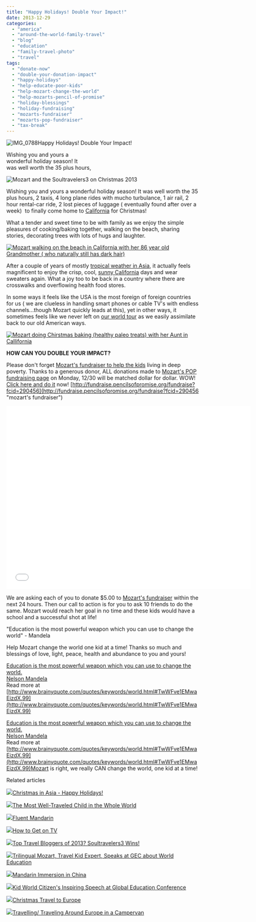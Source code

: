 ```yaml
---
title: "Happy Holidays! Double Your Impact!"
date: 2013-12-29
categories: 
  - "america"
  - "around-the-world-family-travel"
  - "blog"
  - "education"
  - "family-travel-photo"
  - "travel"
tags: 
  - "donate-now"
  - "double-your-donation-impact"
  - "happy-holidays"
  - "help-educate-poor-kids"
  - "help-mozart-change-the-world"
  - "help-mozarts-pencil-of-promise"
  - "holiday-blessings"
  - "holiday-fundraising"
  - "mozarts-fundraiser"
  - "mozarts-pop-fundraiser"
  - "tax-break"
---
```


![IMG_0788](https://pub-ac94b3f306b24c0dba4238943c97f2e1.r2.dev/6a00e5502a95078833019b03e2694e970d.jpg)Happy Holidays! Double Your Impact!  
  
Wishing you and yours a  
wonderful holiday season! It  
was well worth the 35 plus hours,

<!--more-->  
![Mozart and the Soultravelers3 on Christmas 2013](https://pub-ac94b3f306b24c0dba4238943c97f2e1.r2.dev/6a00e5502a9507883301a3fb56bf4e970b.png)  
  
Wishing you and yours a wonderful holiday season! It was well worth the 35 plus hours, 2 taxis, 4 long plane rides with mucho turbulance, 1 air rail, 2 hour rental-car ride, 2 lost pieces of luggage ( eventually found after over a week)  to finally come home to [California](http://soultravelers3new.local/2012/08/top-10-california-destinations.html "California travel") for Christmas!  
  
What a tender and sweet time to be with family as we enjoy the simple pleasures of cooking/baking together, walking on the beach, sharing stories, decorating trees with lots of hugs and laughter.  
  
[![Mozart walking on the beach in California with her 86 year old Grandmother ( who naturally still has dark hair)](https://pub-ac94b3f306b24c0dba4238943c97f2e1.r2.dev/6a00e5502a95078833019b03e34d3c970d.png "Mozart walking on the beach in California with her 86 year old Grandmother ( who naturally still has dark hair)")](https://pub-ac94b3f306b24c0dba4238943c97f2e1.r2.dev/6a00e5502a95078833019b03e34d3c970d.png)  
  
After a couple of years of mostly [tropical weather in Asia](http://soultravelers3new.local/2011/01/tropical-winter-home-in-penang-malaysia-location-indenpendent-digital-nomad-long-term-travel-tips-.html "how to winter in tropical Asia"), it actually feels magnificent to enjoy the crisp, cool, [sunny California](http://soultravelers3new.local/2012/02/beautiful-capitola-californias-oldest-beach.html "sunny california ") days and wear sweaters again. What a joy too to be back in a country where there are crosswalks and overflowing health food stores.  
  
In some ways it feels like the USA is the most foreign of foreign countries for us ( we are clueless in handling smart phones or cable TV's with endless channels...though Mozart quickly leads at this), yet in other ways, it sometimes feels like we never left on [our world tour](http://soultravelers3new.local/2012/01/amazing-family-world-tour.html "family world tour") as we easily assimilate back to our old American ways.  
  
[![Mozart doing Chirstmas baking (healthy paleo treats) with her Aunt in Callifornia](https://pub-ac94b3f306b24c0dba4238943c97f2e1.r2.dev/6a00e5502a95078833019b03e35270970d.png "Mozart doing Chirstmas baking (healthy paleo treats) with her Aunt in Callifornia")](https://pub-ac94b3f306b24c0dba4238943c97f2e1.r2.dev/6a00e5502a95078833019b03e35270970d-150x150-1.png)  
  
**HOW CAN YOU DOUBLE YOUR IMPACT?**  
  
Please don't forget [Mozart's fundraiser to help the kids](http://fundraise.pencilsofpromise.org/fundraise?fcid=290456 "Mozart's fundraiser ") living in deep poverty. Thanks to a generous donor, ALL donations made to [Mozart's POP fundraising page](http://fundraise.pencilsofpromise.org/fundraise?fcid=290456 "Mozart's POP fundraider") on Monday, 12/30 will be matched dollar for dollar. WOW! [Click here and do it](http://fundraise.pencilsofpromise.org/fundraise?fcid=290456 "Mozart pencils of promise fundraiser") now! [http://fundraise.pencilsofpromise.org/fundraise?fcid=290456](http://fundraise.pencilsofpromise.org/fundraise?fcid=290456 "mozart's fundraiser")  
  

<iframe allowfullscreen frameborder="0" height="480" src="//www.youtube.com/embed/MOM1LdMGsa0?rel=0" width="640"></iframe>

  
  
We are asking each of you to donate $5.00 to [Mozart's fundraiser](http://fundraise.pencilsofpromise.org/fundraise?fcid=290456 "Mozart's fundraiser") within the next 24 hours. Then our call to action is for you to ask 10 friends to do the same. Mozart would reach her goal in no time and these kids would have a school and a successful shot at life!  
  
"Education is the most powerful weapon which you can use to change the world" - Mandela  
  
Help Mozart change the world one kid at a time! Thanks so much and blessings of love, light, peace, health and abundance to you and yours!  
  

[Education is the most powerful weapon which you can use to change the world.](http://www.brainyquote.com/quotes/quotes/n/nelsonmand157855.html "view quote")  
[Nelson Mandela](http://www.brainyquote.com/quotes/authors/n/nelson_mandela.html "view author")  
Read more at [http://www.brainyquote.com/quotes/keywords/world.html#TwWFve1EMwaEizdX.99](http://www.brainyquote.com/quotes/keywords/world.html#TwWFve1EMwaEizdX.99)

[Education is the most powerful weapon which you can use to change the world.](http://www.brainyquote.com/quotes/quotes/n/nelsonmand157855.html "view quote")  
[Nelson Mandela](http://www.brainyquote.com/quotes/authors/n/nelson_mandela.html "view author")  
Read more at [http://www.brainyquote.com/quotes/keywords/world.html#TwWFve1EMwaEizdX.99](http://www.brainyquote.com/quotes/keywords/world.html#TwWFve1EMwaEizdX.99)Mozart is right, we really CAN change the world, one kid at a time!

Related articles

[![](http://i.zemanta.com/133777925_80_80.jpg)](http://soultravelers3new.local/2012/12/christmas-in-asia-happy-holidays.html)[Christmas in Asia - Happy Holidays!](http://soultravelers3new.local/2012/12/christmas-in-asia-happy-holidays.html)

[![](http://i.zemanta.com/207027430_80_80.jpg)](http://soultravelers3new.local/2013/09/the-most-well-traveled-child-in-the-whole-world.html)[The Most Well-Traveled Child in the Whole World](http://soultravelers3new.local/2013/09/the-most-well-traveled-child-in-the-whole-world.html)

[![](http://i.zemanta.com/175476274_80_80.jpg)](http://soultravelers3new.local/2013/06/fluent-mandarin.html)[Fluent Mandarin](http://soultravelers3new.local/2013/06/fluent-mandarin.html)

[![](http://i.zemanta.com/179328363_80_80.jpg)](http://soultravelers3new.local/2013/06/how-to-get-on-tv.html)[How to Get on TV](http://soultravelers3new.local/2013/06/how-to-get-on-tv.html)

[![](http://i.zemanta.com/135568483_80_80.jpg)](http://soultravelers3new.local/2013/01/top-travel-bloggers-of-2013-soultravelers3-wins-.html)[Top Travel Bloggers of 2013? Soultravelers3 Wins!](http://soultravelers3new.local/2013/01/top-travel-bloggers-of-2013-soultravelers3-wins-.html)

[![](http://i.zemanta.com/232906364_80_80.jpg)](http://soultravelers3new.local/2013/12/trilingual-mozart-travel-kid-expert-speaks-at-gec-about-world-education.html)[Trilingual Mozart, Travel Kid Expert, Speaks at GEC about World Education](http://soultravelers3new.local/2013/12/trilingual-mozart-travel-kid-expert-speaks-at-gec-about-world-education.html)

[![](http://i.zemanta.com/126145245_80_80.jpg)](http://soultravelers3new.local/2012/11/mandarin-immersion-in-china.html)[Mandarin Immersion in China](http://soultravelers3new.local/2012/11/mandarin-immersion-in-china.html)

[![](http://i.zemanta.com/229039421_80_80.jpg)](http://soultravelers3new.local/2013/12/kid-world-citizens-inspiring-speech-at-global-education-conference.html)[Kid World Citizen's Inspiring Speech at Global Education Conference](http://soultravelers3new.local/2013/12/kid-world-citizens-inspiring-speech-at-global-education-conference.html)

[![](http://i.zemanta.com/132319221_80_80.jpg)](http://soultravelers3new.local/2012/12/christmas-travel-to-europe.html)[Christmas Travel to Europe](http://soultravelers3new.local/2012/12/christmas-travel-to-europe.html)

[![](http://i.zemanta.com/101284346_80_80.jpg)](http://soultravelers3new.local/2012/07/travelling-traveling-around-europe-in-a-campervan.html)[Travelling/ Traveling Around Europe in a Campervan](http://soultravelers3new.local/2012/07/travelling-traveling-around-europe-in-a-campervan.html)
